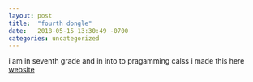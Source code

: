 ```yaml
---
layout: post
title:  "fourth dongle"
date:   2018-05-15 13:30:49 -0700
categories: uncategorized
---
```


i am in seventh grade and in into to pragamming calss i made this here [website][thingy]

[thingy]:/website/

